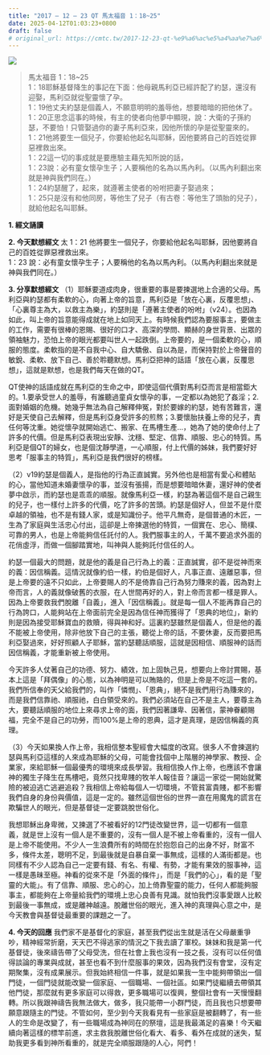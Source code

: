 ```yaml
---
title: "2017 – 12 – 23 QT 馬太福音 1：18~25"
date: 2025-04-12T01:03:23+0800
draft: false
# original_url: https://cmtc.tw/2017-12-23-qt-%e9%a6%ac%e5%a4%aa%e7%a6%8f%e9%9f%b3-1%ef%bc%9a1825
---
```


![](/images/qt.jpg)
> 馬太福音 1：18\~25  
> 1：18耶穌基督降生的事記在下面：他母親馬利亞已經許配了約瑟，還沒有迎娶，馬利亞就從聖靈懷了孕。  
> 1：19他丈夫約瑟是個義人，不願意明明的羞辱他，想要暗暗的把他休了。  
> 1：20正思念這事的時候，有主的使者向他夢中顯現，說：大衛的子孫約瑟，不要怕！只管娶過你的妻子馬利亞來，因他所懷的孕是從聖靈來的。  
> 1：21他將要生一個兒子，你要給他起名叫耶穌，因他要將自己的百姓從罪惡裡救出來。  
> 1：22這一切的事成就是要應驗主藉先知所說的話，  
> 1：23說：必有童女懷孕生子；人要稱他的名為以馬內利。（以馬內利翻出來就是神與我們同在。）  
> 1：24約瑟醒了，起來，就遵著主使者的吩咐把妻子娶過來；  
> 1：25只是沒有和他同房，等他生了兒子（有古卷：等他生了頭胎的兒子），就給他起名叫耶穌。

**1. 經文誦讀**

**2.  今天默想經文**
太 1：21 他將要生一個兒子，你要給他起名叫耶穌，因他要將自己的百姓從罪惡裡救出來。  
1：23 說：必有童女懷孕生子；人要稱他的名為以馬內利。（以馬內利翻出來就是神與我們同在。）

**3. 分享默想經文**
（1）耶穌要道成肉身，很重要的事是要揀選地上合適的父母。馬利亞與約瑟都有柔軟的心，向著上帝的旨意，馬利亞是「放在心裏，反覆思想」、「心裏尊主為大，以救主為樂」，約瑟則是「遵著主使者的吩咐」（v24）。也因為如此，叫上帝的旨意能得成就在地上如同天上。有時候我們認為要服事主，要做主的工作，需要有很棒的恩賜、很好的口才、高深的學問、顯赫的身世背景、出眾的領袖魅力，恐怕上帝的眼光都要叫世人一起跌倒。上帝要的，是一個柔軟的心，順服的態度。柔軟指的是不自我中心、自大驕傲、自以為是，而保持對於上帝聲音的敏銳、柔軟、放下自己、善於聆聽默想。馬利亞把神的話語「放在心裏，反覆思想」，這就是默想，也是我們每天在做的QT。

QT使神的話語成就在馬利亞的生命之中，即使這個代價對馬利亞而言是相當鉅大的。1.要承受世人的羞辱，有誰聽過童貞女懷孕的事，一定都以為她犯了姦淫；2.面對婚姻的危機。她幾乎無法為自己解釋伸冤，對於要嫁的約瑟，她有苦難言，還好是天使自己去解釋，但是馬利亞身受許多的煎熬；3.要懷胎扶養上帝的兒子，責任何等沈重。她從懷孕就開始逃亡、搬家、在馬槽生產…，她為了她的使命付上了許多的代價。但是馬利亞表現出安靜、沈穩、堅定、信靠、順服、忠心的特質。馬利亞是個QT的婦女，也是個沈靜學道，一心順服，付上代價的姊妹，我們要好好思考「服事主的特質」，馬利亞是我們很好的榜樣。

（2）v19約瑟是個義人，是指他的行為正直誠實。另外他也是相當有愛心和體貼的心，當他知道未婚妻懷孕的事，並沒有張揚，而是想要暗暗休妻，還好神的使者夢中啟示，而約瑟也是乖乖的順服。就像馬利亞一樣，約瑟為著這個不是自己親生的兒子，也一樣付上許多的代價，吃了許多的苦頭。約瑟是個好人，但並不是什麼卓越的領袖，也不是有錢人家，或是知識份子。他平凡無奇，是個普通的木匠，一生為了家庭與生活忠心付出，這卻是上帝揀選他的特質，一個實在、忠心、簡樸、可靠的男人，也是上帝能夠信任託付的人。我們服事主的人，千萬不要追求外面的花俏虛浮，而做一個腳踏實地，叫神與人能夠託付信任的人。

約瑟一個最大的問題，就是他的義是自己行為上的義：正直誠實，卻不是從神而來的義：因信稱義。這情況就像約伯一樣，約伯是個好人，凡事正直、遠離惡事，但是上帝要的遠不只如此，上帝要賜人的不是倚靠自己行為努力賺來的義，因為對上帝而言，人的義就像破舊的衣服，在人世間再好的人，對上帝而言都一樣是罪人。因為上帝要救我們脫離「自義」，進入「因信稱義」。就是每一個人不能再靠自己的行為誇口，人能夠站在上帝面前完全是因為信任神而獲得了「恩典的地位」，新約則是因為接受耶穌寶血的救贖，得與神和好。這裏約瑟雖然是個義人，但是他的義不能被上帝使用，除非他放下自己的主張，聽從上帝的話，不要休妻，反而要把馬利亞娶過來，好好照顧人子耶穌，當約瑟聽話順服，這就是因相信、順服神的話而因信稱義，才能重新被上帝使用。

今天許多人仗著自己的功德、努力、績效，加上固執己見，想要向上帝討賞賜，基本上這是「拜偶像」的心態，以為神明是可以賄賂的，但是上帝是不吃這一套的。我們所信奉的天父給我們的，叫作「憐憫」、「恩典」，絕不是我們用行為賺來的，而是我們信靠祂、順服祂，白白領受來的。我們必須站在自己不是主人，要尊主為大，要聽話順服的地位上來尋求上帝的面，我們因著謙卑、因著信，蒙神眷顧賜福，完全不是自己的功勞，而100%是上帝的恩典，這才是真理，是因信稱義的真理。

（3）今天如果換人作上帝，我相信整本聖經會大幅度的改寫。很多人不會揀選約瑟與馬利亞這樣的人來成為耶穌的父母，可能會找個中上階層的神學家、教授、企業家，來給耶穌一個最優秀的環境來成長學習。我相信換人作上帝，也應該不會讓神的獨生子降生在馬槽吧，竟然只找卑賤的牧羊人報佳音？讓這一家從一開始就驚險的被迫逃亡逃避追殺？我相信上帝給每個人一切環境，不管貧富貴賤，都不影響我們自身的身份與價值，這是一定的。雖然這個世俗的世界一直在用魔鬼的謊言在欺騙世人的眼光，但是基督徒一定要跳脫世俗化。

我想耶穌出身卑微，又揀選了不被看好的12門徒改變世界，這一切都有一個意義，就是世上沒有一個人是不重要的，沒有一個人是不被上帝看重的，沒有一個人是上帝不能使用。不少人一生浪費所有的時間在於抱怨自己的出身不好，財富不多，條件太差，聰明不足，到最後就是自暴自棄一事無成，這樣的人滿街都是。也同樣有不少人認為自己一定要有錢、有名、有權、有勢，才能有果效的服事神，這一樣是愚昧至極。神看的從來不是「外面的條件」，而是「我們的心」，看的是「聖靈的大能」。有了信靠、順服、忠心的心，加上倚靠聖靈的能力，任何人都能夠服事主，都能夠在上帝量給我們的環境上忠心良善有見識。就怕我們沒事愛跟人比較到最後一事無成，或是離神越遠。脫離世俗的眼光，進入神的真理與心意之中，是今天教會與基督徒最重要的課題之一了。

**4. 今天的回應**
我們家不是基督化的家庭，甚至我們從出生就是活在父母嚴重爭吵，精神經常折磨，天天巴不得逃家的情況之下我去讀了軍校。妹妹和我是第一代基督徒，後來禱告帶了父母受洗，但在社會上我也沒有一技之長，沒有可以任何值得談論的專業與成就，甚至也看不到什麼服事的果效，因為我們沒有會堂，沒有定期聚集，沒有成果展示。但我始終相信一件事，就是如果我一生中能夠帶領出一個門徒，一個門徒就能改變一個家庭、一個職場、一個社區。如果門徒繼續去帶領其他門徒，那麼就有更多家庭可以得救，更多職場可以復興，整個社會有一天慢慢翻轉。所以我跟神禱告我無法做大，做多，我只能帶一小群門徒，而且我也只想要帶願意跟隨主的門徒。不管如何，至少到今天我看見有一些家庭是被翻轉了，有一些人的生命是改變了，有一些職場成為神同在的祭壇，這是我最滿足的喜樂！今天繼續向著這樣的標竿前進，求主救我脫離世俗化看大、看多、看外在成就的迷失，幫助我更多看到神所看重的，就是完全順服跟隨的人心，阿們！
